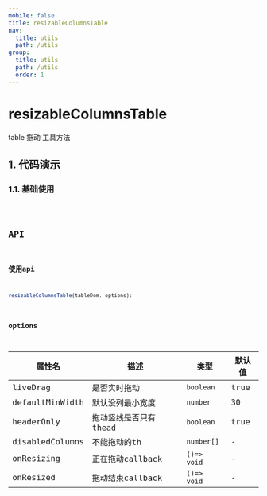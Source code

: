 ```yaml
---
mobile: false
title: resizableColumnsTable
nav:
  title: utils
  path: /utils
group:
  title: utils
  path: /utils
  order: 1
---
```


# resizableColumnsTable
table 拖动 工具方法

## 1. 代码演示

### 1.1. 基础使用

<code hideActions='["CSB", "EXTERNAL"]' src="./demo/index.jsx" />


## API
### 使用api
```js
resizableColumnsTable(tableDom, options);
```
### options

| 属性名          | 描述                  | 类型        | 默认值 |
| --------------- | --------------------- | ----------- | ------ |
| liveDrag        | 是否实时拖动          | `boolean`   | true   |
| defaultMinWidth | 默认没列最小宽度      | `number`    | 30     |
| headerOnly      | 拖动竖线是否只有thead | `boolean`   | true   |
| disabledColumns | 不能拖动的th          | `number[]`  | -      |
| onResizing      | 正在拖动callback      | `()=> void` | -      |
| onResized       | 拖动结束callback      | `()=> void` | -      |
